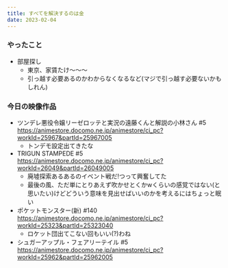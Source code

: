 ```yaml
---
title: すべてを解決するのは金
date: 2023-02-04
---
```


### やったこと
+ 部屋探し
  + 東京、家賃たけ〜〜〜
  + 引っ越す必要あるのかわからなくなるなど(マジで引っ越す必要ないかもしれん)

### 今日の映像作品
+ ツンデレ悪役令嬢リーゼロッテと実況の遠藤くんと解説の小林さん #5 <https://animestore.docomo.ne.jp/animestore/ci_pc?workId=25967&partId=25967005>
  + トンデモ設定出てきたな
+ TRIGUN STAMPEDE #5 <https://animestore.docomo.ne.jp/animestore/ci_pc?workId=26049&partId=26049005>
  + 廃墟探索あるあるのイベント戦だ!つって興奮してた
  + 最後の風、ただ単にとりあえず吹かせとくかwくらいの感覚ではない(と思いたい)けどどういう意味を見出せばいいのかを考えるにはちょっと眠い
+ ポケットモンスター(新) #140 <https://animestore.docomo.ne.jp/animestore/ci_pc?workId=25323&partId=25323040>
  + ロケット団出てこない回もいい(?)わね
+ シュガーアップル・フェアリーテイル #5 <https://animestore.docomo.ne.jp/animestore/ci_pc?workId=25962&partId=25962005>
